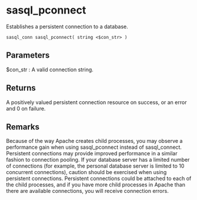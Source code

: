 <!-- loio3bdfbc0b6c5f1014954cebebe64e2f23 -->

# sasql\_pconnect

Establishes a persistent connection to a database.



```
sasql_conn sasql_pconnect( string <$con_str> )
```



## Parameters

$con\_str
:   A valid connection string.



## Returns

A positively valued persistent connection resource on success, or an error and 0 on failure.



## Remarks

Because of the way Apache creates child processes, you may observe a performance gain when using sasql\_pconnect instead of sasql\_connect. Persistent connections may provide improved performance in a similar fashion to connection pooling. If your database server has a limited number of connections \(for example, the personal database server is limited to 10 concurrent connections\), caution should be exercised when using persistent connections. Persistent connections could be attached to each of the child processes, and if you have more child processes in Apache than there are available connections, you will receive connection errors.


